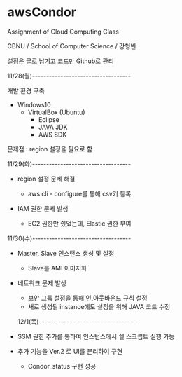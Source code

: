 # awsCondor
Assignment of Cloud Computing Class

CBNU / School of Computer Science / 강형빈

설정은 글로 남기고 코드만 Github로 관리

11/28(월)-----------------------------------

개발 환경 구축

- Windows10
  - VirtualBox (Ubuntu)
    - Eclipse
    - JAVA JDK
    - AWS SDK

문제점 : region 설정을 필요로 함

11/29(화)-----------------------------------

- region 설정 문제 해결
  - aws cli - configure를 통해 csv키 등록

- IAM 권한 문제 발생
  - EC2 권한만 줬었는데, Elastic 권한 부여
 
 11/30(수)-----------------------------------

- Master, Slave 인스턴스 생성 및 설정
  - Slave를 AMI 이미지화
 
- 네트워크 문제 발생
  - 보안 그룹 설정을 통해 인,아웃바운드 규칙 설정
  - 새로 생성될 instance에도 설정을 위해 JAVA 코드 수정
  
   12/1(목)-----------------------------------

- SSM 권한 추가를 통하여 인스턴스에서 쉘 스크립트 실행 가능
 
- 추가 기능을 Ver.2 로 UI를 분리하여 구현
  - Condor_status 구현 성공
 

